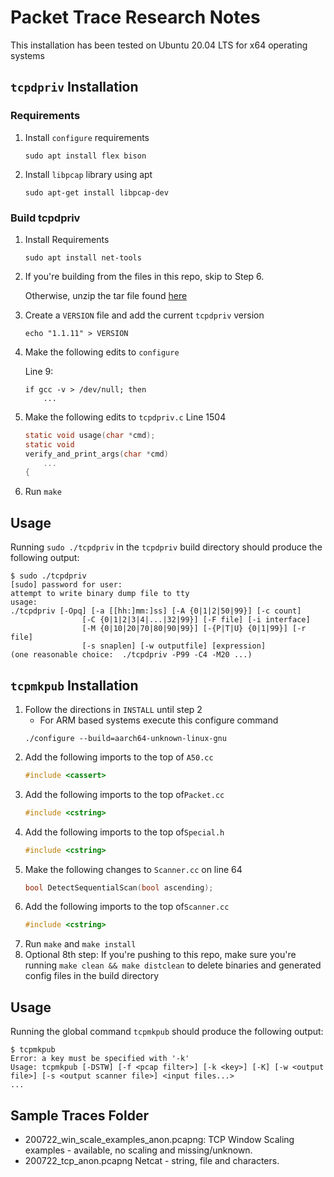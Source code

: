 # Packet Trace Research Notes

This installation has been tested on Ubuntu 20.04 LTS for x64 operating systems

## `tcpdpriv` Installation
### Requirements
1. Install `configure` requirements
    ```shell
    sudo apt install flex bison
    ```
2. Install `libpcap` library using apt
    ```shell
    sudo apt-get install libpcap-dev
    ```
### Build tcpdpriv
1. Install Requirements
    ```shell
    sudo apt install net-tools
    ```
2. If you're building from the files in this repo, skip to Step 6.

    Otherwise, unzip the tar file found [here](https://fly.isti.cnr.it/software/tcpdpriv/)

3. Create a `VERSION` file and add the current `tcpdpriv` version
    ```shell
    echo "1.1.11" > VERSION
    ```
4. Make the following edits to `configure`

    Line 9:
    ```shell
    if gcc -v > /dev/null; then
        ...
    ```
5. Make the following edits to `tcpdpriv.c`
    Line 1504
    ```c
    static void usage(char *cmd);
    static void
    verify_and_print_args(char *cmd)
        ...
    {
    ```
6. Run `make`

## Usage
Running `sudo ./tcpdpriv` in the `tcpdpriv` build directory should produce the following output:
```shell
$ sudo ./tcpdpriv
[sudo] password for user:
attempt to write binary dump file to tty
usage:
./tcpdpriv [-Opq] [-a [[hh:]mm:]ss] [-A {0|1|2|50|99}] [-c count]
                [-C {0|1|2|3|4|...|32|99}] [-F file] [-i interface]
                [-M {0|10|20|70|80|90|99}] [-{P|T|U} {0|1|99}] [-r file]
                [-s snaplen] [-w outputfile] [expression]
(one reasonable choice:  ./tcpdpriv -P99 -C4 -M20 ...)
```
## `tcpmkpub` Installation
1. Follow the directions in `INSTALL` until step 2
    - For ARM based systems execute this configure command
    ```shell
    ./configure --build=aarch64-unknown-linux-gnu
    ```
2. Add the following imports to the top of `A50.cc`
    ```cpp
    #include <cassert>
    ```
3. Add the following imports to the top of`Packet.cc`
    ```cpp
    #include <cstring>
    ```
3. Add the following imports to the top of`Special.h`
    ```cpp
    #include <cstring>
    ```
5. Make the following changes to `Scanner.cc` on line 64
    ```cpp
    bool DetectSequentialScan(bool ascending);
    ```
6. Add the following imports to the top of`Scanner.cc`
    ```cpp
    #include <cstring>
    ```
7. Run `make` and `make install`
8. Optional 8th step: If you're pushing to this repo, make sure you're running `make clean && make distclean` to delete binaries and generated config files in the build directory
## Usage
Running the global command `tcpmkpub` should produce the following output:
```shell
$ tcpmkpub
Error: a key must be specified with '-k'
Usage: tcpmkpub [-DSTW] [-f <pcap filter>] [-k <key>] [-K] [-w <output file>] [-s <output scanner file>] <input files...>
...
```
## Sample Traces Folder
- 200722_win_scale_examples_anon.pcapng: TCP Window Scaling examples - available, no scaling and missing/unknown.
- 200722_tcp_anon.pcapng Netcat - string, file and characters.
